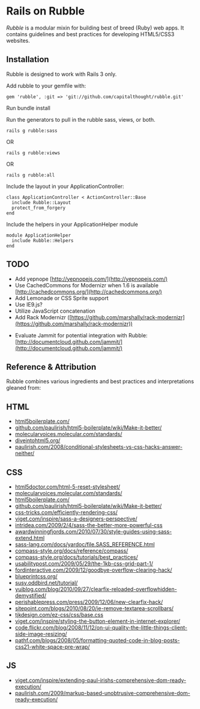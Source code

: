 Rails on Rubble
===============

*Rubble* is a modular mixin for building best of breed (Ruby) web apps.  It contains guidelines and best practices for developing HTML5/CSS3 websites.

Installation
------------

Rubble is designed to work with Rails 3 only.

Add rubble to your gemfile with:

    gem 'rubble', :git => 'git://github.com/capitalthought/rubble.git'

Run bundle install

Run the generators to pull in the rubble sass, views, or both.

    rails g rubble:sass

OR

    rails g rubble:views

OR

    rails g rubble:all

Include the layout in your ApplicationController:

    class ApplicationController < ActionController::Base
      include Rubble::Layout
      protect_from_forgery
    end

Include the helpers in your ApplicationHelper module

    module ApplicationHelper
      include Rubble::Helpers
    end




TODO
----
+ Add yepnope [http://yepnopejs.com/](http://yepnopejs.com/)
+ Use CachedCommons for Modernizr when 1.6 is available [http://cachedcommons.org/](http://cachedcommons.org/)
+ Add Lemonade or CSS Sprite support
+ Use IE9.js?
+ Utilize JavaScript concatenation
+ Add Rack Modernizr ([https://github.com/marshally/rack-modernizr](https://github.com/marshally/rack-modernizr))
* Evaluate Jammit for potential integration with Rubble: [http://documentcloud.github.com/jammit/](http://documentcloud.github.com/jammit/)

Reference & Attribution
-----------------------
Rubble combines various ingredients and best practices and interpretations gleaned from:

## HTML
+ [html5boilerplate.com/](http://html5boilerplate.com/)
+ [github.com/paulirish/html5-boilerplate/wiki/Make-it-better/](http://github.com/paulirish/html5-boilerplate/wiki/Make-it-better/)
+ [molecularvoices.molecular.com/standards/](http://molecularvoices.molecular.com/standards/)
+ [diveintohtml5.org/](http://diveintohtml5.org/)
+ [paulirish.com/2008/conditional-stylesheets-vs-css-hacks-answer-neither/](http://paulirish.com/2008/conditional-stylesheets-vs-css-hacks-answer-neither/)

## CSS
+ [html5doctor.com/html-5-reset-stylesheet/](http://html5doctor.com/html-5-reset-stylesheet/)
+ [molecularvoices.molecular.com/standards/](http://molecularvoices.molecular.com/standards/)
+ [html5boilerplate.com/](http://html5boilerplate.com/)
+ [github.com/paulirish/html5-boilerplate/wiki/Make-it-better/](http://github.com/paulirish/html5-boilerplate/wiki/Make-it-better/)
+ [css-tricks.com/efficiently-rendering-css/](http://css-tricks.com/efficiently-rendering-css/)
+ [viget.com/inspire/sass-a-designers-perspective/](http://viget.com/inspire/sass-a-designers-perspective/)
+ [intridea.com/2009/2/4/sass-the-better-more-powerful-css](http://intridea.com/2009/2/4/sass-the-better-more-powerful-css)
+ [awardwinningfjords.com/2010/07/30/style-guides-using-sass-extend.html](http://awardwinningfjords.com/2010/07/30/style-guides-using-sass-extend.html)
+ [sass-lang.com/docs/yardoc/file.SASS_REFERENCE.html](http://sass-lang.com/docs/yardoc/file.SASS_REFERENCE.html)
+ [compass-style.org/docs/reference/compass/](http://compass-style.org/docs/reference/compass/)
+ [compass-style.org/docs/tutorials/best_practices/](http://compass-style.org/docs/tutorials/best_practices/)
+ [usabilitypost.com/2009/05/29/the-1kb-css-grid-part-1/](http://usabilitypost.com/2009/05/29/the-1kb-css-grid-part-1/)
+ [fordinteractive.com/2009/12/goodbye-overflow-clearing-hack/](http://fordinteractive.com/2009/12/goodbye-overflow-clearing-hack/)
+ [blueprintcss.org/](http://blueprintcss.org/)
+ [susy.oddbird.net/tutorial/](http://susy.oddbird.net/tutorial/)
+ [yuiblog.com/blog/2010/09/27/clearfix-reloaded-overflowhidden-demystified/](http://yuiblog.com/blog/2010/09/27/clearfix-reloaded-overflowhidden-demystified/)
+ [perishablepress.com/press/2009/12/06/new-clearfix-hack/](http://perishablepress.com/press/2009/12/06/new-clearfix-hack/)
+ [sitepoint.com/blogs/2010/08/20/ie-remove-textarea-scrollbars/](http://sitepoint.com/blogs/2010/08/20/ie-remove-textarea-scrollbars/)
+ [tjkdesign.com/ez-css/css/base.css](http://tjkdesign.com/ez-css/css/base.css)
+ [viget.com/inspire/styling-the-button-element-in-internet-explorer/](http://viget.com/inspire/styling-the-button-element-in-internet-explorer/) 
+ [code.flickr.com/blog/2008/11/12/on-ui-quality-the-little-things-client-side-image-resizing/](http://code.flickr.com/blog/2008/11/12/on-ui-quality-the-little-things-client-side-image-resizing/)
+ [pathf.com/blogs/2008/05/formatting-quoted-code-in-blog-posts-css21-white-space-pre-wrap/](http://pathf.com/blogs/2008/05/formatting-quoted-code-in-blog-posts-css21-white-space-pre-wrap/)

## JS
+ [viget.com/inspire/extending-paul-irishs-comprehensive-dom-ready-execution/](http://viget.com/inspire/extending-paul-irishs-comprehensive-dom-ready-execution/)
+ [paulirish.com/2009/markup-based-unobtrusive-comprehensive-dom-ready-execution/](http://paulirish.com/2009/markup-based-unobtrusive-comprehensive-dom-ready-execution/)
